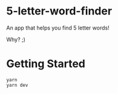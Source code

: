 # 5-letter-word-finder

An app that helps you find 5 letter words!

Why? ;)

# Getting Started

```
yarn
yarn dev
```
